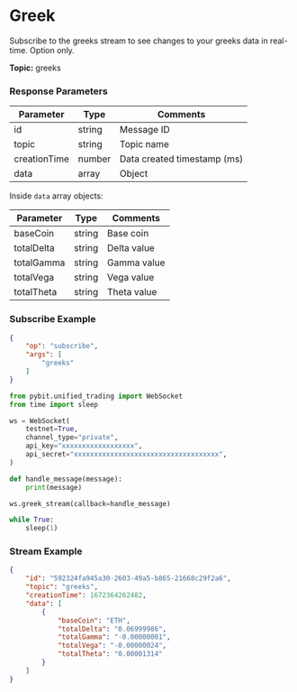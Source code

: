 # Greek

Subscribe to the greeks stream to see changes to your greeks data in real-time. Option only.

**Topic:** greeks

### Response Parameters

| Parameter      | Type   | Comments      |
|----------------|--------|---------------|
| id             | string | Message ID    |
| topic          | string | Topic name    |
| creationTime  | number | Data created timestamp (ms)  |
| data           | array  | Object        |

Inside `data` array objects:

| Parameter  | Type   | Comments      |
|------------|--------|---------------|
| baseCoin   | string | Base coin     |
| totalDelta | string | Delta value   |
| totalGamma | string | Gamma value   |
| totalVega  | string | Vega value    |
| totalTheta | string | Theta value   |

### Subscribe Example

```json
{
    "op": "subscribe",
    "args": [
        "greeks"
    ]
}
```

```python
from pybit.unified_trading import WebSocket
from time import sleep

ws = WebSocket(
    testnet=True,
    channel_type="private",
    api_key="xxxxxxxxxxxxxxxxxx",
    api_secret="xxxxxxxxxxxxxxxxxxxxxxxxxxxxxxxxxxxx",
)

def handle_message(message):
    print(message)

ws.greek_stream(callback=handle_message)

while True:
    sleep(1)
```

### Stream Example

```json
{
    "id": "592324fa945a30-2603-49a5-b865-21668c29f2a6",
    "topic": "greeks",
    "creationTime": 1672364262482,
    "data": [
        {
            "baseCoin": "ETH",
            "totalDelta": "0.06999986",
            "totalGamma": "-0.00000001",
            "totalVega": "-0.00000024",
            "totalTheta": "0.00001314"
        }
    ]
}
```



